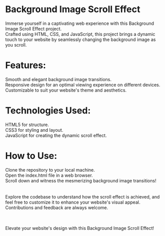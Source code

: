 <h1>Background Image Scroll Effect</h1>
Immerse yourself in a captivating web experience with this Background Image Scroll Effect project.<br> Crafted using HTML, CSS, and JavaScript, this project brings a dynamic touch to your website by seamlessly changing the background image as you scroll.

<h1>Features:</h1>
Smooth and elegant background image transitions.<br>
Responsive design for an optimal viewing experience on different devices.<br>
Customizable to suit your website's theme and aesthetics.<br>
<h1>Technologies Used:</h1>
HTML5 for structure.<br>
CSS3 for styling and layout.<br>
JavaScript for creating the dynamic scroll effect.<br>
<h1>How to Use:</h1>
Clone the repository to your local machine.<br>
Open the index.html file in a web browser.<br>
Scroll down and witness the mesmerizing background image transitions!<br>

<br>
<br>
Explore the codebase to understand how the scroll effect is achieved, and feel free to customize it to enhance your website's visual appeal. Contributions and feedback are always welcome.
<br>
<br>
<br>

Elevate your website's design with this Background Image Scroll Effect!

